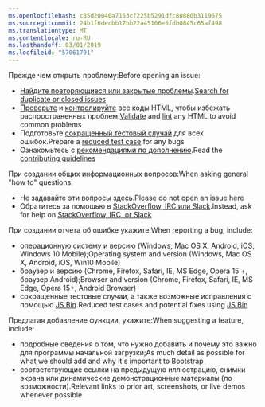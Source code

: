 ```yaml
---
ms.openlocfilehash: c85d20040a7153cf225b5291dfc80880b3119675
ms.sourcegitcommit: 24b1f6decbb17bb22a45166e5fdb0845c65af498
ms.translationtype: MT
ms.contentlocale: ru-RU
ms.lasthandoff: 03/01/2019
ms.locfileid: "57061791"
---
```

<span data-ttu-id="c80ee-101">Прежде чем открыть проблему:</span><span class="sxs-lookup"><span data-stu-id="c80ee-101">Before opening an issue:</span></span>

- <span data-ttu-id="c80ee-102">[Найдите повторяющиеся или закрытые проблемы](https://github.com/twbs/bootstrap/issues?utf8=%E2%9C%93&q=is%3Aissue).</span><span class="sxs-lookup"><span data-stu-id="c80ee-102">[Search for duplicate or closed issues](https://github.com/twbs/bootstrap/issues?utf8=%E2%9C%93&q=is%3Aissue)</span></span>
- <span data-ttu-id="c80ee-103">[Проверьте](http://validator.w3.org/nu/) и [контролируйте](https://github.com/twbs/bootlint#in-the-browser) все коды HTML, чтобы избежать распространенных проблем.</span><span class="sxs-lookup"><span data-stu-id="c80ee-103">[Validate](http://validator.w3.org/nu/) and [lint](https://github.com/twbs/bootlint#in-the-browser) any HTML to avoid common problems</span></span>
- <span data-ttu-id="c80ee-104">Подготовьте [сокращенный тестовый случай](https://css-tricks.com/reduced-test-cases/) для всех ошибок.</span><span class="sxs-lookup"><span data-stu-id="c80ee-104">Prepare a [reduced test case](https://css-tricks.com/reduced-test-cases/) for any bugs</span></span>
- <span data-ttu-id="c80ee-105">Ознакомьтесь с [рекомендациями по дополнению](https://github.com/twbs/bootstrap/blob/master/CONTRIBUTING.md).</span><span class="sxs-lookup"><span data-stu-id="c80ee-105">Read the [contributing guidelines](https://github.com/twbs/bootstrap/blob/master/CONTRIBUTING.md)</span></span>

<span data-ttu-id="c80ee-106">При создании общих информационных вопросов:</span><span class="sxs-lookup"><span data-stu-id="c80ee-106">When asking general "how to" questions:</span></span>

- <span data-ttu-id="c80ee-107">Не задавайте эти вопросы здесь.</span><span class="sxs-lookup"><span data-stu-id="c80ee-107">Please do not open an issue here</span></span>
- <span data-ttu-id="c80ee-108">Обратитесь за помощью в [StackOverflow, IRC или Slack](https://github.com/twbs/bootstrap/blob/master/README.md#community).</span><span class="sxs-lookup"><span data-stu-id="c80ee-108">Instead, ask for help on [StackOverflow, IRC, or Slack](https://github.com/twbs/bootstrap/blob/master/README.md#community)</span></span>

<span data-ttu-id="c80ee-109">При создании отчета об ошибке укажите:</span><span class="sxs-lookup"><span data-stu-id="c80ee-109">When reporting a bug, include:</span></span>

- <span data-ttu-id="c80ee-110">операционную систему и версию (Windows, Mac OS X, Android, iOS, Windows 10 Mobile);</span><span class="sxs-lookup"><span data-stu-id="c80ee-110">Operating system and version (Windows, Mac OS X, Android, iOS, Win10 Mobile)</span></span>
- <span data-ttu-id="c80ee-111">браузер и версию (Chrome, Firefox, Safari, IE, MS Edge, Opera 15 +, браузер Android);</span><span class="sxs-lookup"><span data-stu-id="c80ee-111">Browser and version (Chrome, Firefox, Safari, IE, MS Edge, Opera 15+, Android Browser)</span></span>
- <span data-ttu-id="c80ee-112">сокращенные тестовые случаи, а также возможные исправления с помощью [JS Bin](https://jsbin.com).</span><span class="sxs-lookup"><span data-stu-id="c80ee-112">Reduced test cases and potential fixes using [JS Bin](https://jsbin.com)</span></span>

<span data-ttu-id="c80ee-113">Предлагая добавление функции, укажите:</span><span class="sxs-lookup"><span data-stu-id="c80ee-113">When suggesting a feature, include:</span></span>

- <span data-ttu-id="c80ee-114">подробные сведения о том, что нужно добавить и почему это важно для программы начальной загрузки;</span><span class="sxs-lookup"><span data-stu-id="c80ee-114">As much detail as possible for what we should add and why it's important to Bootstrap</span></span>
- <span data-ttu-id="c80ee-115">соответствующие ссылки на предыдущую иллюстрацию, снимки экрана или динамические демонстрационные материалы (по возможности).</span><span class="sxs-lookup"><span data-stu-id="c80ee-115">Relevant links to prior art, screenshots, or live demos whenever possible</span></span>
